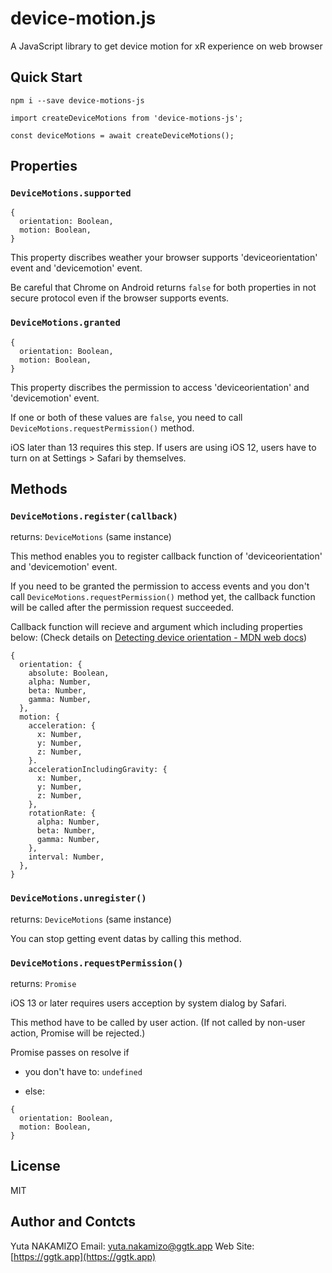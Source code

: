 # device-motion.js

A JavaScript library to get device motion for xR experience on web browser


## Quick Start

```
npm i --save device-motions-js
```

```
import createDeviceMotions from 'device-motions-js';

const deviceMotions = await createDeviceMotions();
```

## Properties

### `DeviceMotions.supported`

```
{
  orientation: Boolean,
  motion: Boolean,
}
```

This property discribes weather your browser supports 'deviceorientation' event and 'devicemotion' event.

Be careful that Chrome on Android returns `false` for both properties in not secure protocol even if the browser supports events.

### `DeviceMotions.granted`

```
{
  orientation: Boolean,
  motion: Boolean,
}
```

This property discribes the permission to access 'deviceorientation' and 'devicemotion' event.

If one or both of these values are `false`, you need to call `DeviceMotions.requestPermission()` method.

iOS later than 13 requires this step. If users are using iOS 12, users have to turn on at Settings > Safari by themselves.


## Methods

### `DeviceMotions.register(callback)`

returns: `DeviceMotions` (same instance)

This method enables you to register callback function of 'deviceorientation' and 'devicemotion' event.

If you need to be granted the permission to access events and you don't call `DeviceMotions.requestPermission()` method yet, the callback function will be called after the permission request succeeded.

Callback function will recieve and argument which including properties below:
(Check details on [Detecting device orientation - MDN web docs](https://developer.mozilla.org/en-US/docs/Web/API/Detecting_device_orientation))


```
{
  orientation: {
    absolute: Boolean,
    alpha: Number,
    beta: Number,
    gamma: Number,
  },
  motion: {
    acceleration: {
      x: Number,
      y: Number,
      z: Number,
    }.
    accelerationIncludingGravity: {
      x: Number,
      y: Number,
      z: Number,
    },
    rotationRate: {
      alpha: Number,
      beta: Number,
      gamma: Number,
    },
    interval: Number,
  },
}
```


### `DeviceMotions.unregister()`

returns: `DeviceMotions` (same instance)

You can stop getting event datas by calling this method.


### `DeviceMotions.requestPermission()`

returns: `Promise`

iOS 13 or later requires users acception by system dialog by Safari.

This method have to be called by user action. (If not called by non-user action, Promise will be rejected.)

Promise passes on resolve if

- you don't have to: `undefined`

- else:
```
{
  orientation: Boolean,
  motion: Boolean,
}
```


## License

MIT

## Author and Contcts

Yuta NAKAMIZO
Email: [yuta.nakamizo@ggtk.app](mailto:yuta.nakamizo@ggtk.app)
Web Site: [https://ggtk.app](https://ggtk.app)

